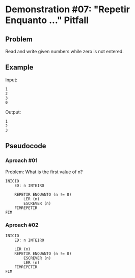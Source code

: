 # Demonstration #07: "Repetir Enquanto ..." Pitfall

## Problem

Read and write given numbers while zero is not entered.

## Example

Input:

    1
    2
    3
    0


Output:

    1
    2
    3


## Pseudocode

### Aproach #01

Problem: What is the first value of n?

```pseudocode
INICIO
    ED: n INTEIRO
    
    REPETIR ENQUANTO (n != 0)
        LER (n)
        ESCREVER (n)
    FIMREPETIR
FIM
```

### Aproach #02

```pseudocode
INICIO
    ED: n INTEIRO
    
    LER (n)
    REPETIR ENQUANTO (n != 0)
        ESCREVER (n)
        LER (n)
    FIMREPETIR
FIM
```